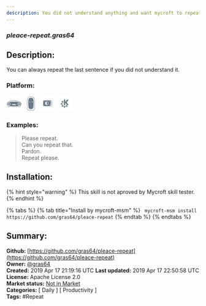 ```yaml
---
description: You did not understand anything and want mycroft to repeat itself
---
```


### _pleace-repeat.gras64_  
## Description:  
You can always repeat the last sentence if you did not understand it.  
### Platform:  
 ![Mark I](../.gitbook/assets/mark-1-icon.png)  ![Mark II](../.gitbook/assets/mark-2-icon.png)  ![Picroft](../.gitbook/assets/picroft-icon.png)  ![plasmoid](../.gitbook/assets/kde.png)   
### Examples:  
> Please repeat.  
> Can you repeat that.  
> Pardon.  
> Repeat please.  
  
## Installation:  
{% hint style="warning" %}
This skill is not aproved by Mycroft skill tester.
{% endhint %}
    
{% tabs %}
{% tab title="Install by mycroft-msm" %}
``` mycroft-msm install https://github.com/gras64/pleace-repeat```
{% endtab %}
  {% endtabs %}
    
## Summary:  
**Github:** [https://github.com/gras64/pleace-repeat](https://github.com/gras64/pleace-repeat)  
**Owner:** [@gras64](https://github.com/gras64)  
**Created:** 2019 Apr 17 21:19:16 UTC  **Last updated:** 2019 Apr 17 22:50:58 UTC  
**License:** Apache License 2.0  
**Market status:** [Not in Market](https://market.mycroft.ai/skill/)  
**Categories:** [ Daily ] [ Productivity ]   
**Tags:** \#Repeat   
